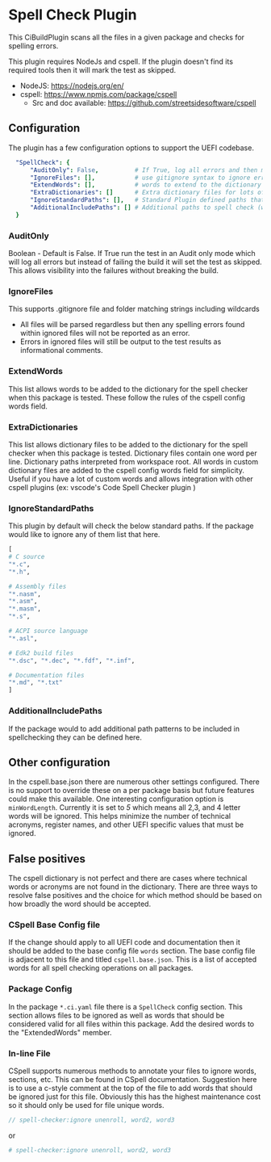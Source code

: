 # Spell Check Plugin

This CiBuildPlugin scans all the files in a given package and checks for
spelling errors.

This plugin requires NodeJs and cspell.  If the plugin doesn't find its required
tools then it will mark the test as skipped.

* NodeJS: https://nodejs.org/en/
* cspell: https://www.npmjs.com/package/cspell
  * Src and doc available: https://github.com/streetsidesoftware/cspell

## Configuration

The plugin has a few configuration options to support the UEFI codebase.

``` yaml
  "SpellCheck": {
      "AuditOnly": False,          # If True, log all errors and then mark as skipped
      "IgnoreFiles": [],           # use gitignore syntax to ignore errors in matching files
      "ExtendWords": [],           # words to extend to the dictionary for this package
      "ExtraDictionaries": []      # Extra dictionary files for lots of custom words
      "IgnoreStandardPaths": [],   # Standard Plugin defined paths that should be ignore
      "AdditionalIncludePaths": [] # Additional paths to spell check (wildcards supported)
  }
```

### AuditOnly

Boolean - Default is False.
If True run the test in an Audit only mode which will log all errors but instead
of failing the build it will set the test as skipped.  This allows visibility
into the failures without breaking the build.

### IgnoreFiles

This supports .gitignore file and folder matching strings including wildcards

* All files will be parsed regardless but then any spelling errors found within
  ignored files will not be reported as an error.
* Errors in ignored files will still be output to the test results as
  informational comments.

### ExtendWords

This list allows words to be added to the dictionary for the spell checker when
this package is tested.  These follow the rules of the cspell config words field.

### ExtraDictionaries

This list allows dictionary files to be added to the dictionary for the spell
checker when this package is tested. Dictionary files contain one word per line.
Dictionary paths interpreted from workspace root. All words in custom dictionary
files are added to the cspell config words field for simplicity. Useful if you
have a lot of custom words and allows integration with other cspell plugins
(ex: vscode's Code Spell Checker plugin )

### IgnoreStandardPaths

This plugin by default will check the below standard paths.  If the package
would like to ignore any of them list that here.

```python
[
# C source
"*.c",
"*.h",

# Assembly files
"*.nasm",
"*.asm",
"*.masm",
"*.s",

# ACPI source language
"*.asl",

# Edk2 build files
"*.dsc", "*.dec", "*.fdf", "*.inf",

# Documentation files
"*.md", "*.txt"
]
```

### AdditionalIncludePaths

If the package would to add additional path patterns to be included in
spellchecking they can be defined here.

## Other configuration

In the cspell.base.json there are numerous other settings configured.  There is
no support to override these on a per package basis but future features could
make this available.  One interesting configuration option is `minWordLength`.
Currently it is set to _5_ which means all 2,3, and 4 letter words will be
ignored.  This helps minimize the number of technical acronyms, register names,
and other UEFI specific values that must be ignored.

## False positives

The cspell dictionary is not perfect and there are cases where technical words
or acronyms are not found in the dictionary.  There are three ways to resolve
false positives and the choice for which method should be based on how broadly
the word should be accepted.

### CSpell Base Config file

If the change should apply to all UEFI code and documentation then it should be
added to the base config file `words` section.  The base config file is adjacent
to this file and titled `cspell.base.json`.  This is a list of accepted words
for all spell checking operations on all packages.

### Package Config

In the package `*.ci.yaml` file there is a `SpellCheck` config section.  This
section allows files to be ignored as well as words that should be considered
valid for all files within this package.  Add the desired words to the
"ExtendedWords" member.

### In-line File

CSpell supports numerous methods to annotate your files to ignore words,
sections, etc.  This can be found in CSpell documentation.  Suggestion here is
to use a c-style comment at the top of the file to add words that should be
ignored just for this file.  Obviously this has the highest maintenance cost so
it should only be used for file unique words.

``` c
// spell-checker:ignore unenroll, word2, word3
```

or

```ini
# spell-checker:ignore unenroll, word2, word3
```
